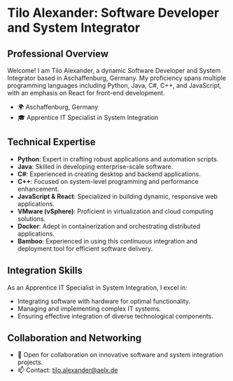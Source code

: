 # Tilo Alexander: Software Developer and System Integrator

## Professional Overview

Welcome! I am Tilo Alexander, a dynamic Software Developer and System Integrator based in Aschaffenburg, Germany. My proficiency spans multiple programming languages including Python, Java, C#, C++, and JavaScript, with an emphasis on React for front-end development.

- 🌍 Aschaffenburg, Germany
- 🎓 Apprentice IT Specialist in System Integration

## Technical Expertise

- **Python**: Expert in crafting robust applications and automation scripts.
- **Java**: Skilled in developing enterprise-scale software.
- **C#**: Experienced in creating desktop and backend applications.
- **C++**: Focused on system-level programming and performance enhancement.
- **JavaScript & React**: Specialized in building dynamic, responsive web applications.
- **VMware (vSphere)**: Proficient in virtualization and cloud computing solutions.
- **Docker**: Adept in containerization and orchestrating distributed applications.
- **Bamboo**: Experienced in using this continuous integration and deployment tool for efficient software delivery.

## Integration Skills

As an Apprentice IT Specialist in System Integration, I excel in:
- Integrating software with hardware for optimal functionality.
- Managing and implementing complex IT systems.
- Ensuring effective integration of diverse technological components.

## Collaboration and Networking

- 🤝 Open for collaboration on innovative software and system integration projects.
- 📫 Contact: [tilo.alexander@aelx.de](mailto:tilo.alexander@aelx.de)